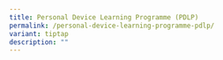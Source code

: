 ```yaml
---
title: Personal Device Learning Programme (PDLP)
permalink: /personal-device-learning-programme-pdlp/
variant: tiptap
description: ""
---
```

